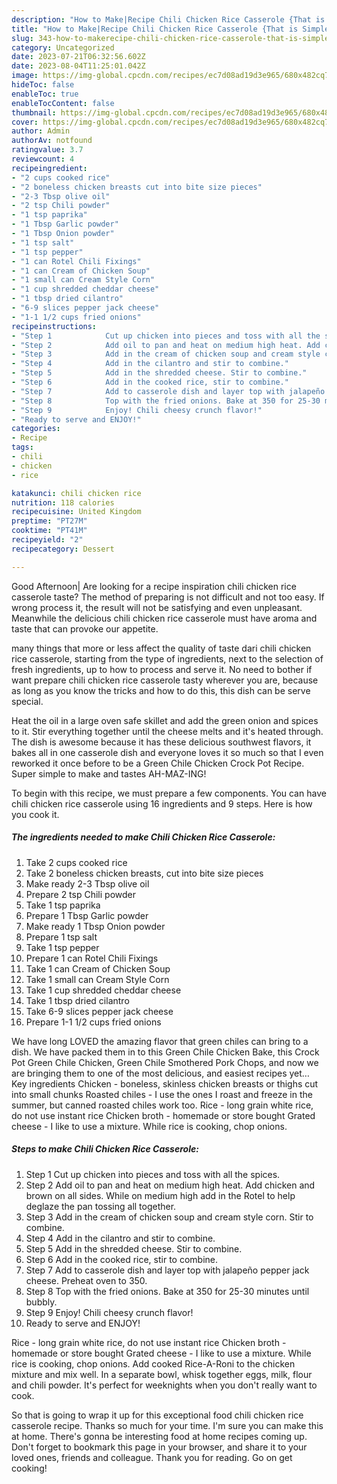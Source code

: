 ```yaml
---
description: "How to Make|Recipe Chili Chicken Rice Casserole {That is Simple"
title: "How to Make|Recipe Chili Chicken Rice Casserole {That is Simple"
slug: 343-how-to-makerecipe-chili-chicken-rice-casserole-that-is-simple
category: Uncategorized
date: 2023-07-21T06:32:56.602Z
date: 2023-08-04T11:25:01.042Z
image: https://img-global.cpcdn.com/recipes/ec7d08ad19d3e965/680x482cq70/chili-chicken-rice-casserole-recipe-main-photo.jpg
hideToc: false
enableToc: true
enableTocContent: false
thumbnail: https://img-global.cpcdn.com/recipes/ec7d08ad19d3e965/680x482cq70/chili-chicken-rice-casserole-recipe-main-photo.jpg
cover: https://img-global.cpcdn.com/recipes/ec7d08ad19d3e965/680x482cq70/chili-chicken-rice-casserole-recipe-main-photo.jpg
author: Admin
authorAv: notfound
ratingvalue: 3.7
reviewcount: 4
recipeingredient:
- "2 cups cooked rice"
- "2 boneless chicken breasts cut into bite size pieces"
- "2-3 Tbsp olive oil"
- "2 tsp Chili powder"
- "1 tsp paprika"
- "1 Tbsp Garlic powder"
- "1 Tbsp Onion powder"
- "1 tsp salt"
- "1 tsp pepper"
- "1 can Rotel Chili Fixings"
- "1 can Cream of Chicken Soup"
- "1 small can Cream Style Corn"
- "1 cup shredded cheddar cheese"
- "1 tbsp dried cilantro"
- "6-9 slices pepper jack cheese"
- "1-1 1/2 cups fried onions"
recipeinstructions:
- "Step 1            Cut up chicken into pieces and toss with all the spices."
- "Step 2            Add oil to pan and heat on medium high heat. Add chicken and brown on all sides. While on medium high add in the Rotel to help deglaze the pan tossing all together."
- "Step 3            Add in the cream of chicken soup and cream style corn. Stir to combine."
- "Step 4            Add in the cilantro and stir to combine."
- "Step 5            Add in the shredded cheese. Stir to combine."
- "Step 6            Add in the cooked rice, stir to combine."
- "Step 7            Add to casserole dish and layer top with jalapeño pepper jack cheese. Preheat oven to 350."
- "Step 8            Top with the fried onions. Bake at 350 for 25-30 minutes until bubbly."
- "Step 9            Enjoy! Chili cheesy crunch flavor!"
- "Ready to serve and ENJOY!"
categories:
- Recipe
tags:
- chili
- chicken
- rice

katakunci: chili chicken rice 
nutrition: 118 calories
recipecuisine: United Kingdom
preptime: "PT27M"
cooktime: "PT41M"
recipeyield: "2"
recipecategory: Dessert

---
```



Good Afternoon| Are looking for a recipe inspiration chili chicken rice casserole taste? The method of preparing is not difficult and not too easy. If wrong process it, the result will not be satisfying and even unpleasant. Meanwhile the delicious chili chicken rice casserole must have aroma and taste that can provoke our appetite.






many things that more or less affect the quality of taste dari chili chicken rice casserole, starting from the type of ingredients, next to the selection of fresh ingredients, up to how to process and serve it. No need to bother if want prepare chili chicken rice casserole tasty wherever you are, because as long as you know the tricks and how to do this, this dish can be serve  special.


Heat the oil in a large oven safe skillet and add the green onion and spices to it. Stir everything together until the cheese melts and it&#39;s heated through. The dish is awesome because it has these delicious southwest flavors, it bakes all in one casserole dish and everyone loves it so much so that I even reworked it once before to be a Green Chile Chicken Crock Pot Recipe. Super simple to make and tastes AH-MAZ-ING!


To begin with this recipe, we must prepare a few components. You can have chili chicken rice casserole using 16 ingredients and 9 steps. Here is how you cook it.

<!--inarticleads1-->

##### The ingredients needed to make Chili Chicken Rice Casserole:

1. Take 2 cups cooked rice
1. Take 2 boneless chicken breasts, cut into bite size pieces
1. Make ready 2-3 Tbsp olive oil
1. Prepare 2 tsp Chili powder
1. Take 1 tsp paprika
1. Prepare 1 Tbsp Garlic powder
1. Make ready 1 Tbsp Onion powder
1. Prepare 1 tsp salt
1. Take 1 tsp pepper
1. Prepare 1 can Rotel Chili Fixings
1. Take 1 can Cream of Chicken Soup
1. Take 1 small can Cream Style Corn
1. Take 1 cup shredded cheddar cheese
1. Take 1 tbsp dried cilantro
1. Take 6-9 slices pepper jack cheese
1. Prepare 1-1 1/2 cups fried onions


We have long LOVED the amazing flavor that green chiles can bring to a dish. We have packed them in to this Green Chile Chicken Bake, this Crock Pot Green Chile Chicken, Green Chile Smothered Pork Chops, and now we are bringing them to one of the most delicious, and easiest recipes yet… Key ingredients Chicken - boneless, skinless chicken breasts or thighs cut into small chunks Roasted chiles - I use the ones I roast and freeze in the summer, but canned roasted chiles work too. Rice - long grain white rice, do not use instant rice Chicken broth - homemade or store bought Grated cheese - I like to use a mixture. While rice is cooking, chop onions. 

<!--inarticleads2-->

##### Steps to make Chili Chicken Rice Casserole:

1. Step 1            Cut up chicken into pieces and toss with all the spices.
1. Step 2            Add oil to pan and heat on medium high heat. Add chicken and brown on all sides. While on medium high add in the Rotel to help deglaze the pan tossing all together.
1. Step 3            Add in the cream of chicken soup and cream style corn. Stir to combine.
1. Step 4            Add in the cilantro and stir to combine.
1. Step 5            Add in the shredded cheese. Stir to combine.
1. Step 6            Add in the cooked rice, stir to combine.
1. Step 7            Add to casserole dish and layer top with jalapeño pepper jack cheese. Preheat oven to 350.
1. Step 8            Top with the fried onions. Bake at 350 for 25-30 minutes until bubbly.
1. Step 9            Enjoy! Chili cheesy crunch flavor!
1. Ready to serve and ENJOY!

Rice - long grain white rice, do not use instant rice Chicken broth - homemade or store bought Grated cheese - I like to use a mixture. While rice is cooking, chop onions. Add cooked Rice-A-Roni to the chicken mixture and mix well. In a separate bowl, whisk together eggs, milk, flour and chili powder. It&#39;s perfect for weeknights when you don&#39;t really want to cook. 

So that is going to wrap it up for this exceptional food chili chicken rice casserole recipe. Thanks so much for your time. I'm sure you can make this at home. There's gonna be interesting food at home recipes coming up. Don't forget to bookmark this page in your browser, and share it to your loved ones, friends and colleague. Thank you for reading. Go on get cooking!
